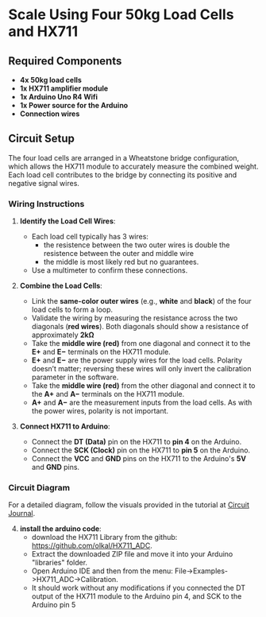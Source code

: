 # Scale Using Four 50kg Load Cells and HX711

## Required Components

- **4x 50kg load cells**
- **1x HX711 amplifier module**
- **1x Arduino Uno R4 Wifi**
- **1x Power source for the Arduino**
- **Connection wires**

## Circuit Setup

The four load cells are arranged in a Wheatstone bridge configuration, which allows the HX711 module to accurately measure the combined weight. Each load cell contributes to the bridge by connecting its positive and negative signal wires.

### Wiring Instructions

1. **Identify the Load Cell Wires**:
   - Each load cell typically has 3 wires:
        - the resistence between the two outer wires is double the resistence between the outer and middle wire
        - the middle is most likely red but no guarantees.
   - Use a multimeter to confirm these connections.

2. **Combine the Load Cells**:
   - Link the **same-color outer wires** (e.g., **white** and **black**) of the four load cells to form a loop.
   - Validate the wiring by measuring the resistance across the two diagonals (**red wires**). Both diagonals should show a resistance of approximately **2kΩ**
   - Take the **middle wire (red)** from one diagonal and connect it to the **E+** and **E−** terminals on the HX711 module.
   - **E+** and **E−** are the power supply wires for the load cells. Polarity doesn’t matter; reversing these wires will only invert the calibration parameter in the software.
   - Take the **middle wire (red)** from the other diagonal and connect it to the **A+** and **A−** terminals on the HX711 module.
   - **A+** and **A−** are the measurement inputs from the load cells. As with the power wires, polarity is not important.

3. **Connect HX711 to Arduino**:
   - Connect the **DT (Data)** pin on the HX711 to **pin 4** on the Arduino.
   - Connect the **SCK (Clock)** pin on the HX711 to **pin 5** on the Arduino.
   - Connect the **VCC** and **GND** pins on the HX711 to the Arduino's **5V** and **GND** pins.

### Circuit Diagram
For a detailed diagram, follow the visuals provided in the tutorial at [Circuit Journal](https://circuitjournal.com/50kg-load-cells-with-HX711).

4. **install the arduino code**:
    - download the HX711 Library from the github: https://github.com/olkal/HX711_ADC.
    - Extract the downloaded ZIP file and move it into your Arduino "libraries" folder.
    -  Open Arduino IDE and then from the menu: File->Examples->HX711_ADC->Calibration.
    - It should work without any modifications if you connected the DT output of the HX711 module to the Arduino pin 4, and SCK to the Arduino pin 5
    